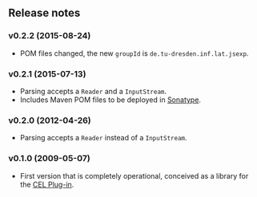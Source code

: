 
## Release notes


### v0.2.2 (2015-08-24)
* POM files changed, the new `groupId` is `de.tu-dresden.inf.lat.jsexp`.


### v0.2.1 (2015-07-13)
* Parsing accepts a `Reader` and a `InputStream`.
* Includes Maven POM files to be deployed in [Sonatype](https://oss.sonatype.org/).


### v0.2.0 (2012-04-26)
* Parsing accepts a `Reader` instead of a `InputStream`.


### v0.1.0 (2009-05-07)
* First version that is completely operational, conceived as a library for the [CEL Plug-in](https://github.com/julianmendez/cel.git).




